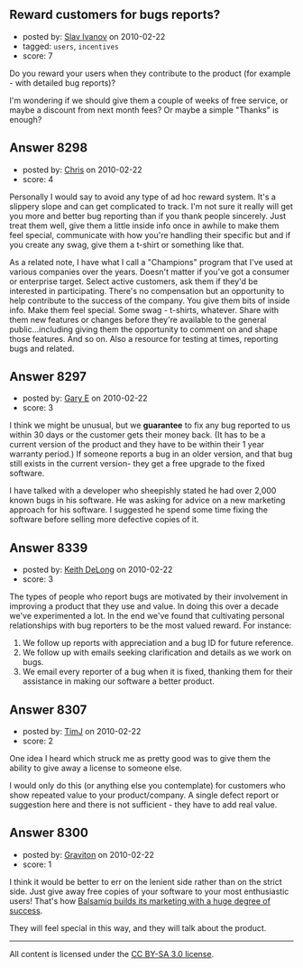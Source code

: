 ## Reward customers for bugs reports?

- posted by: [Slav Ivanov](https://stackexchange.com/users/-1/23-slav-ivanov) on 2010-02-22
- tagged: `users`, `incentives`
- score: 7

Do you reward your users when they contribute to the product (for example - with detailed bug reports)? 

I'm wondering if we should give them a couple of weeks of free service, or maybe a discount from next month fees? Or maybe a simple "Thanks" is enough?




## Answer 8298

- posted by: [Chris](https://stackexchange.com/users/-1/412-chris) on 2010-02-22
- score: 4

Personally I would say to avoid any type of ad hoc reward system. It's a slippery slope and can get complicated to track. I'm not sure it really will get you more and better bug reporting than if you thank people sincerely. Just treat them well, give them a little inside info once in awhile to make them feel special, communicate with how you're handling their specific but and if you create any swag, give them a t-shirt or something like that.

As a related note, I have what I call a "Champions" program that I've used at various companies over the years. Doesn't matter if you've got a consumer or enterprise target. Select active customers, ask them if they'd be interested in participating. There's no compensation but an opportunity to help contribute to the success of the company. You give them bits of inside info. Make them feel special. Some swag - t-shirts, whatever. Share with them new features or changes before they're available to the general public...including giving them the opportunity to comment on and shape those features. And so on. Also a resource for testing at times, reporting bugs and related.




## Answer 8297

- posted by: [Gary E](https://stackexchange.com/users/-1/2587-gary-e) on 2010-02-22
- score: 3

I think we might be unusual, but we **guarantee** to fix any bug reported to us within 30 days or the customer gets their money back. (It has to be a current version of the product and they have to be within their 1 year warranty period.) If someone reports a bug in an older version, and that bug still exists in the current version- they get a free upgrade to the fixed software.

I have talked with a developer who sheepishly stated he had over 2,000 known bugs in his software. He was asking for advice on a new marketing approach for his software. I suggested he spend some time fixing the software before selling more defective copies of it.


## Answer 8339

- posted by: [Keith DeLong](https://stackexchange.com/users/-1/888-keith-delong) on 2010-02-22
- score: 3

The types of people who report bugs are motivated by their involvement in improving a product that they use and value. In doing this over a decade we've experimented a lot. In the end we've found that cultivating personal relationships with bug reporters to be the most valued reward. For instance:

1. We follow up reports with appreciation and a bug ID for future reference.
2. We follow up with emails seeking clarification and details as we work on bugs.
3. We email every reporter of a bug when it is fixed, thanking them for their assistance in making our software a better product. 



## Answer 8307

- posted by: [TimJ](https://stackexchange.com/users/-1/1172-timj) on 2010-02-22
- score: 2

One idea I heard which struck me as pretty good was to give them the ability to give away a license to someone else.  

I would only do this (or anything else you contemplate) for customers who show repeated value to your product/company.  A single defect report or suggestion here and there is not sufficient - they have to add real value.


## Answer 8300

- posted by: [Graviton](https://stackexchange.com/users/-1/85-graviton) on 2010-02-22
- score: 1

<p>I think it would be better to err on the lenient side rather than on the strict side. Just give away free copies of your software to your most enthusiastic users! That's how <a href="http://www.balsamiq.com/blog/2009/08/13/donating/" rel="nofollow">Balsamiq builds its marketing with a huge degree of success</a>.</p>

<p>They will feel special in this way, and they will talk about the product. </p>




---

All content is licensed under the [CC BY-SA 3.0 license](https://creativecommons.org/licenses/by-sa/3.0/).
